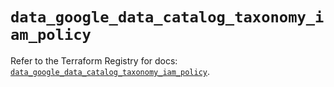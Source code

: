 # `data_google_data_catalog_taxonomy_iam_policy`

Refer to the Terraform Registry for docs: [`data_google_data_catalog_taxonomy_iam_policy`](https://registry.terraform.io/providers/hashicorp/google-beta/5.14.0/docs/data-sources/google_data_catalog_taxonomy_iam_policy).
